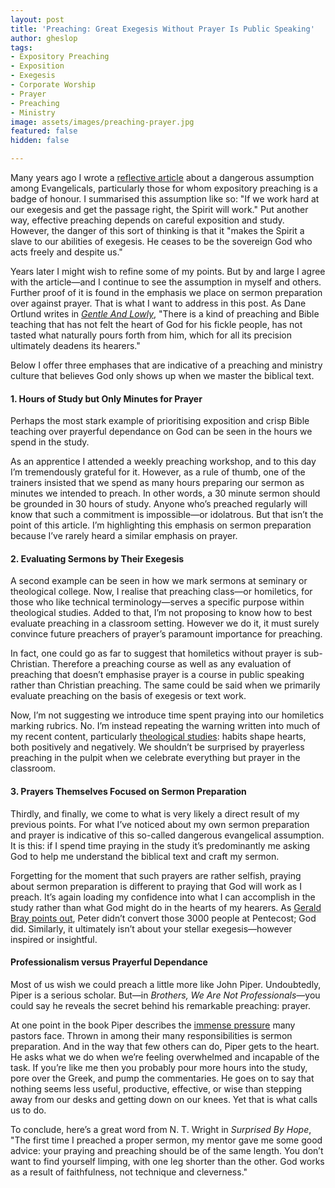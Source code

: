 ```yaml
---
layout: post
title: 'Preaching: Great Exegesis Without Prayer Is Public Speaking'
author: gheslop
tags:
- Expository Preaching
- Exposition
- Exegesis
- Corporate Worship
- Prayer
- Preaching
- Ministry
image: assets/images/preaching-prayer.jpg
featured: false
hidden: false

---
```

Many years ago I wrote a [reflective article](https://rekindle.co.za/content/doodle-the-dangerous-evangelical-assumption/ "The Dangerous Evangelical Assumption") about a dangerous assumption among Evangelicals, particularly those for whom expository preaching is a badge of honour. I summarised this assumption like so: "If we work hard at our exegesis and get the passage right, the Spirit will work." Put another way, effective preaching depends on careful exposition and study. However, the danger of this sort of thinking is that it "makes the Spirit a slave to our abilities of exegesis. He ceases to be the sovereign God who acts freely and despite us."

Years later I might wish to refine some of my points. But by and large I agree with the article—and I continue to see the assumption in myself and others. Further proof of it is found in the emphasis we place on sermon preparation over against prayer. That is what I want to address in this post. As Dane Ortlund writes in [_Gentle And Lowly_](https://rekindle.co.za/content/2022-02-24-gentle-and-lowly "Review: Gentle And Lowly"), "There is a kind of preaching and Bible teaching that has not felt the heart of God for his fickle people, has not tasted what naturally pours forth from him, which for all its precision ultimately deadens its hearers."

Below I offer three emphases that are indicative of a preaching and ministry culture that believes God only shows up when we master the biblical text.

#### 1. Hours of Study but Only Minutes for Prayer

Perhaps the most stark example of prioritising exposition and crisp Bible teaching over prayerful dependance on God can be seen in the hours we spend in the study.

As an apprentice I attended a weekly preaching workshop, and to this day I’m tremendously grateful for it. However, as a rule of thumb, one of the trainers insisted that we spend as many hours preparing our sermon as minutes we intended to preach. In other words, a 30 minute sermon should be grounded in 30 hours of study. Anyone who’s preached regularly will know that such a commitment is impossible—or idolatrous. But that isn’t the point of this article. I’m highlighting this emphasis on sermon preparation because I’ve rarely heard a similar emphasis on prayer.

#### 2. Evaluating Sermons by Their Exegesis

A second example can be seen in how we mark sermons at seminary or theological college. Now, I realise that preaching class—or homiletics, for those who like technical terminology—serves a specific purpose within theological studies. Added to that, I’m not proposing to know how to best evaluate preaching in a classroom setting. However we do it, it must surely convince future preachers of prayer’s paramount importance for preaching.

In fact, one could go as far to suggest that homiletics without prayer is sub-Christian. Therefore a preaching course as well as any evaluation of preaching that doesn’t emphasise prayer is a course in public speaking rather than Christian preaching. The same could be said when we primarily evaluate preaching on the basis of exegesis or text work.

Now, I’m not suggesting we introduce time spent praying into our homiletics marking rubrics. No. I’m instead repeating the warning written into much of my recent content, particularly [theological studies](https://rekindle.co.za/content/2022-02-18-fridays-with-fred "Nietzsche On Studying Theology"): habits shape hearts, both positively and negatively. We shouldn’t be surprised by prayerless preaching in the pulpit when we celebrate everything but prayer in the classroom.

#### 3. Prayers Themselves Focused on Sermon Preparation

Thirdly, and finally, we come to what is very likely a direct result of my previous points. For what I’ve noticed about my own sermon preparation and prayer is indicative of this so-called dangerous evangelical assumption. It is this: if I spend time praying in the study it’s predominantly me asking God to help me understand the biblical text and craft my sermon.

Forgetting for the moment that such prayers are rather selfish, praying about sermon preparation is different to praying that God will work as I preach. It’s again loading my confidence into what I can accomplish in the study rather than what God might do in the hearts of my hearers. As [Gerald Bray points out](https://rekindle.co.za/content/pastor-god-grows-churches/ "Pastor, God Grows Churches"), Peter didn’t convert those 3000 people at Pentecost; God did. Similarly, it ultimately isn’t about your stellar exegesis—however inspired or insightful.

#### Professionalism versus Prayerful Dependance

Most of us wish we could preach a little more like John Piper. Undoubtedly, Piper is a serious scholar. But—in _Brothers, We Are Not Professionals_—you could say he reveals the secret behind his remarkable preaching: prayer.

At one point in the book Piper describes the [immense pressure](https://africa.thegospelcoalition.org/article/pastor-youll-burnout-if-your-idea-of-hard-work-is-worldly/ "Ministry Burnout") many pastors face. Thrown in among their many responsibilities is sermon preparation. And in the way that few others can do, Piper gets to the heart. He asks what we do when we’re feeling overwhelmed and incapable of the task. If you’re like me then you probably pour more hours into the study, pore over the Greek, and pump the commentaries. He goes on to say that nothing seems less useful, productive, effective, or wise than stepping away from our desks and getting down on our knees. Yet that is what calls us to do.

To conclude, here’s a great word from N. T. Wright in _Surprised By Hope_, "The first time I preached a proper sermon, my mentor gave me some good advice: your praying and preaching should be of the same length. You don’t want to find yourself limping, with one leg shorter than the other. God works as a result of faithfulness, not technique and cleverness."